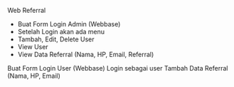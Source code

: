 Web Referral
  - Buat Form Login Admin (Webbase)
  - Setelah Login akan ada menu
  - Tambah, Edit, Delete User
  - View User
  - View Data Referral (Nama, HP, Email, Referral)

  Buat Form Login User (Webbase)
  Login sebagai user
  Tambah Data Referral (Nama, HP, Email)
